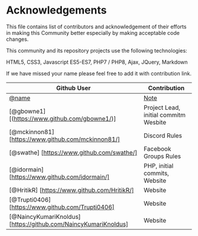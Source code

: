 # Acknowledgements

This file contains list of contributors and acknowledgement of their efforts in making this Community better especially by making acceptable code changes.

This community and its repository projects use the following technologies:

HTML5, CSS3, Javascript ES5-ES7, PHP7 / PHP8, Ajax, JQuery, Markdown

If we have missed your name please feel free to add it with contribution link.

| **Github User**                                    |          **Contribution**        |
|----------------------------------------------------|----------------------------------|
| [@name](link)                                      | [Note](link)                     |
| [@gbowne1] [(https://www.github.com/gbowne1/)]     |  Project Lead, initial commitm Wesbite |
| [@mckinnon81] [https://www.github.com/mckinnon81/] | Discord Rules |
| [@swathe] [https://www.github.com/swathe/]         | Facebook Groups Rules |
| [@idormain] [https://www.github.com/idormain/]     | PHP, initial commits, Website |
| [@HritikR] [https://www.github.com/HritikR/]       | Website |
| [@Trupti0406] [https://www.github.com/Trupti0406]  | Website |
| [@NaincyKumariKnoldus] [https://github.com/NaincyKumariKnoldus] | Website |
